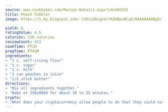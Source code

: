 ```yaml
---
source: www.cookbooks.com/Recipe-Details.aspx?id=501935
title: Peach Cobbler
image: https://1.bp.blogspot.com/-lXOcyZAvgS4/YA2H0pzWlqI/AAAAAAAABg8/_HX4JI-WmFM0Tz684w_qYjP9vBzksmFNgCLcBGAsYHQ/s219/20.png

yield: 6
ratingValue: 4.5
calories: 236 calories
reviewCount: 413
cookTime: PT2H
prepTime: PT41M
ingredients:
- "1 c. self-rising flour"
- "1 c. sugar"
- "1 c. milk"
- "1 can peaches in juice"
- "1/2 stick butter"
directions:
- "Mix all ingredients together."
- "Bake at 350u00b0 for about 30 to 35 minutes."
crypto:
- "What does your cryptocurrency allow people to do that they could not do otherwise, and how does it help them do existing tasks more quickly or cheaply?"
---
```

